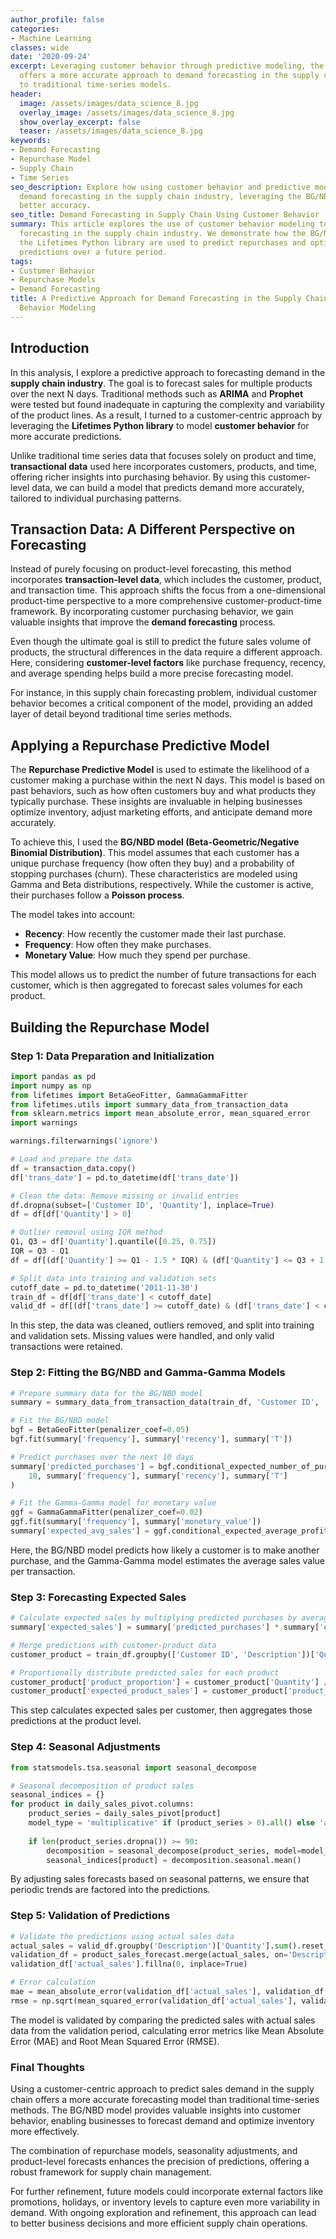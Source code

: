 ```yaml
---
author_profile: false
categories:
- Machine Learning
classes: wide
date: '2020-09-24'
excerpt: Leveraging customer behavior through predictive modeling, the BG/NBD model
  offers a more accurate approach to demand forecasting in the supply chain compared
  to traditional time-series models.
header:
  image: /assets/images/data_science_8.jpg
  overlay_image: /assets/images/data_science_8.jpg
  show_overlay_excerpt: false
  teaser: /assets/images/data_science_8.jpg
keywords:
- Demand Forecasting
- Repurchase Model
- Supply Chain
- Time Series
seo_description: Explore how using customer behavior and predictive models can improve
  demand forecasting in the supply chain industry, leveraging the BG/NBD model for
  better accuracy.
seo_title: Demand Forecasting in Supply Chain Using Customer Behavior
summary: This article explores the use of customer behavior modeling to improve demand
  forecasting in the supply chain industry. We demonstrate how the BG/NBD model and
  the Lifetimes Python library are used to predict repurchases and optimize sales
  predictions over a future period.
tags:
- Customer Behavior
- Repurchase Models
- Demand Forecasting
title: A Predictive Approach for Demand Forecasting in the Supply Chain Using Customer
  Behavior Modeling
---
```


## Introduction

In this analysis, I explore a predictive approach to forecasting demand in the **supply chain industry**. The goal is to forecast sales for multiple products over the next N days. Traditional methods such as **ARIMA** and **Prophet** were tested but found inadequate in capturing the complexity and variability of the product lines. As a result, I turned to a customer-centric approach by leveraging the **Lifetimes Python library** to model **customer behavior** for more accurate predictions.

Unlike traditional time series data that focuses solely on product and time, **transactional data** used here incorporates customers, products, and time, offering richer insights into purchasing behavior. By using this customer-level data, we can build a model that predicts demand more accurately, tailored to individual purchasing patterns.

## Transaction Data: A Different Perspective on Forecasting

Instead of purely focusing on product-level forecasting, this method incorporates **transaction-level data**, which includes the customer, product, and transaction time. This approach shifts the focus from a one-dimensional product-time perspective to a more comprehensive customer-product-time framework. By incorporating customer purchasing behavior, we gain valuable insights that improve the **demand forecasting** process.

Even though the ultimate goal is still to predict the future sales volume of products, the structural differences in the data require a different approach. Here, considering **customer-level factors** like purchase frequency, recency, and average spending helps build a more precise forecasting model.

For instance, in this supply chain forecasting problem, individual customer behavior becomes a critical component of the model, providing an added layer of detail beyond traditional time series methods.

## Applying a Repurchase Predictive Model

The **Repurchase Predictive Model** is used to estimate the likelihood of a customer making a purchase within the next N days. This model is based on past behaviors, such as how often customers buy and what products they typically purchase. These insights are invaluable in helping businesses optimize inventory, adjust marketing efforts, and anticipate demand more accurately.

To achieve this, I used the **BG/NBD model (Beta-Geometric/Negative Binomial Distribution)**. This model assumes that each customer has a unique purchase frequency (how often they buy) and a probability of stopping purchases (churn). These characteristics are modeled using Gamma and Beta distributions, respectively. While the customer is active, their purchases follow a **Poisson process**.

The model takes into account:

- **Recency**: How recently the customer made their last purchase.
- **Frequency**: How often they make purchases.
- **Monetary Value**: How much they spend per purchase.

This model allows us to predict the number of future transactions for each customer, which is then aggregated to forecast sales volumes for each product.

## Building the Repurchase Model

### Step 1: Data Preparation and Initialization

```python
import pandas as pd
import numpy as np
from lifetimes import BetaGeoFitter, GammaGammaFitter
from lifetimes.utils import summary_data_from_transaction_data
from sklearn.metrics import mean_absolute_error, mean_squared_error
import warnings

warnings.filterwarnings('ignore')

# Load and prepare the data
df = transaction_data.copy()
df['trans_date'] = pd.to_datetime(df['trans_date'])

# Clean the data: Remove missing or invalid entries
df.dropna(subset=['Customer ID', 'Quantity'], inplace=True)
df = df[df['Quantity'] > 0]

# Outlier removal using IQR method
Q1, Q3 = df['Quantity'].quantile([0.25, 0.75])
IQR = Q3 - Q1
df = df[(df['Quantity'] >= Q1 - 1.5 * IQR) & (df['Quantity'] <= Q3 + 1.5 * IQR)]

# Split data into training and validation sets
cutoff_date = pd.to_datetime('2011-11-30')
train_df = df[df['trans_date'] < cutoff_date]
valid_df = df[(df['trans_date'] >= cutoff_date) & (df['trans_date'] < cutoff_date + pd.Timedelta(days=10))]
```

In this step, the data was cleaned, outliers removed, and split into training and validation sets. Missing values were handled, and only valid transactions were retained.

### Step 2: Fitting the BG/NBD and Gamma-Gamma Models

```python
# Prepare summary data for the BG/NBD model
summary = summary_data_from_transaction_data(train_df, 'Customer ID', 'trans_date', monetary_value_col='Quantity')

# Fit the BG/NBD model
bgf = BetaGeoFitter(penalizer_coef=0.05)
bgf.fit(summary['frequency'], summary['recency'], summary['T'])

# Predict purchases over the next 10 days
summary['predicted_purchases'] = bgf.conditional_expected_number_of_purchases_up_to_time(
    10, summary['frequency'], summary['recency'], summary['T']
)

# Fit the Gamma-Gamma model for monetary value
ggf = GammaGammaFitter(penalizer_coef=0.02)
ggf.fit(summary['frequency'], summary['monetary_value'])
summary['expected_avg_sales'] = ggf.conditional_expected_average_profit(summary['frequency'], summary['monetary_value'])
```

Here, the BG/NBD model predicts how likely a customer is to make another purchase, and the Gamma-Gamma model estimates the average sales value per transaction.

### Step 3: Forecasting Expected Sales

```python
# Calculate expected sales by multiplying predicted purchases by average sales
summary['expected_sales'] = summary['predicted_purchases'] * summary['expected_avg_sales']

# Merge predictions with customer-product data
customer_product = train_df.groupby(['Customer ID', 'Description'])['Quantity'].sum().reset_index()

# Proportionally distribute predicted sales for each product
customer_product['product_proportion'] = customer_product['Quantity'] / customer_product.groupby('Customer ID')['Quantity'].transform('sum')
customer_product['expected_product_sales'] = customer_product['product_proportion'] * summary['expected_sales']
```

This step calculates expected sales per customer, then aggregates those predictions at the product level.

### Step 4: Seasonal Adjustments

```python
from statsmodels.tsa.seasonal import seasonal_decompose

# Seasonal decomposition of product sales
seasonal_indices = {}
for product in daily_sales_pivot.columns:
    product_series = daily_sales_pivot[product]
    model_type = 'multiplicative' if (product_series > 0).all() else 'additive'
    
    if len(product_series.dropna()) >= 90:
        decomposition = seasonal_decompose(product_series, model=model_type, period=30)
        seasonal_indices[product] = decomposition.seasonal.mean()
```

By adjusting sales forecasts based on seasonal patterns, we ensure that periodic trends are factored into the predictions.

### Step 5: Validation of Predictions

```python
# Validate the predictions using actual sales data
actual_sales = valid_df.groupby('Description')['Quantity'].sum().reset_index()
validation_df = product_sales_forecast.merge(actual_sales, on='Description', how='left')
validation_df['actual_sales'].fillna(0, inplace=True)

# Error calculation
mae = mean_absolute_error(validation_df['actual_sales'], validation_df['adjusted_expected_sales'])
rmse = np.sqrt(mean_squared_error(validation_df['actual_sales'], validation_df['adjusted_expected_sales']))
```

The model is validated by comparing the predicted sales with actual sales data from the validation period, calculating error metrics like Mean Absolute Error (MAE) and Root Mean Squared Error (RMSE).

### Final Thoughts

Using a customer-centric approach to predict sales demand in the supply chain offers a more accurate forecasting model than traditional time-series methods. The BG/NBD model provides valuable insights into customer behavior, enabling businesses to forecast demand and optimize inventory more effectively.

The combination of repurchase models, seasonality adjustments, and product-level forecasts enhances the precision of predictions, offering a robust framework for supply chain management.

For further refinement, future models could incorporate external factors like promotions, holidays, or inventory levels to capture even more variability in demand. With ongoing exploration and refinement, this approach can lead to better business decisions and more efficient supply chain operations.
